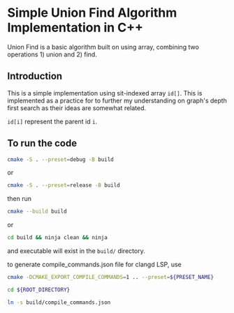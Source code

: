 # Simple Union Find Algorithm Implementation in C++

Union Find is a basic algorithm built on using array, combining two operations 1) union and 2) find.

## Introduction

This is a simple implementation using sit-indexed array `id[]`. This is implemented as a practice for to further my understanding on graph's depth first search as their ideas are somewhat related.

`id[i]` represent the parent id `i`.

## To run the code

```bash
cmake -S . --preset=debug -B build
```

or

```bash
cmake -S . --preset=release -B build
```

then run

```bash
cmake --build build
```

or

```bash
cd build && ninja clean && ninja
```

and executable will exist in the `build/` directory.

to generate compile_commands.json file for clangd LSP, use

```bash
cmake -DCMAKE_EXPORT_COMPILE_COMMANDS=1 .. --preset=${PRESET_NAME}

cd ${ROOT_DIRECTORY}

ln -s build/compile_commands.json
```
